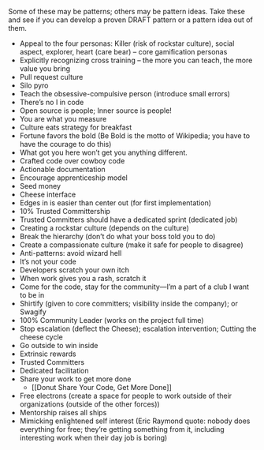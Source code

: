 Some of these may be patterns; others may be pattern ideas. Take these and see if you can develop a proven DRAFT pattern or a pattern idea out of them.
* Appeal to the four personas: Killer (risk of rockstar culture), social aspect, explorer, heart (care bear) – core gamification personas
* Explicitly recognizing cross training – the more you can teach, the more value you bring
* Pull request culture
* Silo pyro
* Teach the obsessive-compulsive person (introduce small errors)
* There’s no I in code
* Open source is people; Inner source is people!
* You are what you measure
* Culture eats strategy for breakfast
* Fortune favors the bold (Be Bold is the motto of Wikipedia; you have to have the courage to do this)
* What got you here won’t get you anything different.
* Crafted code over cowboy code
* Actionable documentation
* Encourage apprenticeship model
* Seed money
* Cheese interface
* Edges in is easier than center out (for first implementation)
* 10% Trusted Committership 
* Trusted Committers should have a dedicated sprint (dedicated job)
* Creating a rockstar culture (depends on the culture)
* Break the hierarchy (don’t do what your boss told you to do)
* Create a compassionate culture (make it safe for people to disagree)
* Anti-patterns: avoid wizard hell
* It’s not your code
* Developers scratch your own itch
* When work gives you a rash, scratch it
* Come for the code, stay for the community—I’m a part of a club I want to be in
* Shirtify (given to core committers; visibility inside the company); or Swagify
* 100% Community Leader (works on the project full time)
* Stop escalation (deflect the Cheese); escalation intervention; Cutting the cheese cycle
* Go outside to win inside
* Extrinsic rewards
* Trusted Committers
* Dedicated facilitation
* Share your work to get more done
  * [[Donut Share Your Code, Get More Done]]
* Free electrons (create a space for people to work outside of their organizations (outside of the other forces))
* Mentorship raises all ships
* Mimicking enlightened self interest (Eric Raymond quote: nobody does everything for free; they’re getting something from it, including interesting work when their day job is boring)



